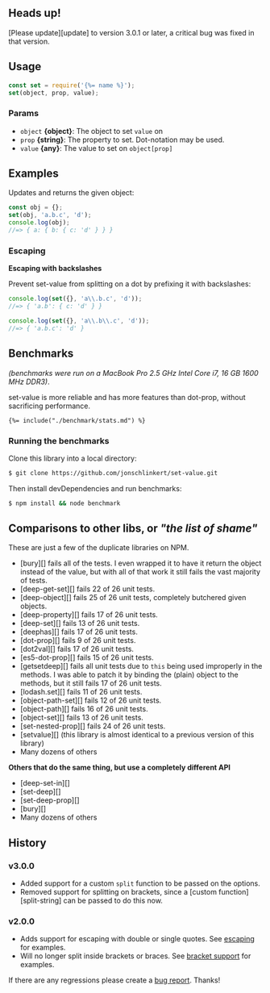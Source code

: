 ## Heads up!

[Please update][update] to version 3.0.1 or later, a critical bug was fixed in that version.

## Usage

```js
const set = require('{%= name %}');
set(object, prop, value);
```

### Params

- `object` **{object}**: The object to set `value` on
- `prop` **{string}**: The property to set. Dot-notation may be used.
- `value` **{any}**: The value to set on `object[prop]`


## Examples

Updates and returns the given object:

```js
const obj = {};
set(obj, 'a.b.c', 'd');
console.log(obj);
//=> { a: { b: { c: 'd' } } }
```

### Escaping

**Escaping with backslashes**

Prevent set-value from splitting on a dot by prefixing it with backslashes:

```js
console.log(set({}, 'a\\.b.c', 'd'));
//=> { 'a.b': { c: 'd' } }

console.log(set({}, 'a\\.b\\.c', 'd'));
//=> { 'a.b.c': 'd' }
```

## Benchmarks

_(benchmarks were run on a MacBook Pro 2.5 GHz Intel Core i7, 16 GB 1600 MHz DDR3)_.

set-value is more reliable and has more features than dot-prop, without sacrificing performance.

```
{%= include("./benchmark/stats.md") %}
```

### Running the benchmarks

Clone this library into a local directory:

```sh
$ git clone https://github.com/jonschlinkert/set-value.git
```

Then install devDependencies and run benchmarks:

```sh
$ npm install && node benchmark
```

## Comparisons to other libs, or _"the list of shame"_

These are just a few of the duplicate libraries on NPM. 

- [bury][] fails all of the tests. I even wrapped it to have it return the object instead of the value, but with all of that work it still fails the vast majority of tests. 
- [deep-get-set][] fails 22 of 26 unit tests.
- [deep-object][] fails 25 of 26 unit tests, completely butchered given objects.
- [deep-property][] fails 17 of 26 unit tests.
- [deep-set][] fails 13 of 26 unit tests.
- [deephas][] fails 17 of 26 unit tests.
- [dot-prop][] fails 9 of 26 unit tests.
- [dot2val][] fails 17 of 26 unit tests.
- [es5-dot-prop][] fails 15 of 26 unit tests.
- [getsetdeep][] fails all unit tests due to `this` being used improperly in the methods. I was able to patch it by binding the (plain) object to the methods, but it still fails 17 of 26 unit tests.
- [lodash.set][] fails 11 of 26 unit tests.
- [object-path-set][] fails 12 of 26 unit tests.
- [object-path][] fails 16 of 26 unit tests.
- [object-set][] fails 13 of 26 unit tests.
- [set-nested-prop][] fails 24 of 26 unit tests.
- [setvalue][] (this library is almost identical to a previous version of this library)
- Many dozens of others

**Others that do the same thing, but use a completely different API**

- [deep-set-in][] 
- [set-deep][] 
- [set-deep-prop][] 
- [bury][] 
- Many dozens of others


## History

### v3.0.0

- Added support for a custom `split` function to be passed on the options. 
- Removed support for splitting on brackets, since a [custom function][split-string] can be passed to do this now.

### v2.0.0

- Adds support for escaping with double or single quotes. See [escaping](#escaping) for examples.
- Will no longer split inside brackets or braces. See [bracket support](#bracket-support) for examples.

If there are any regressions please create a [bug report](../../issues/new). Thanks!